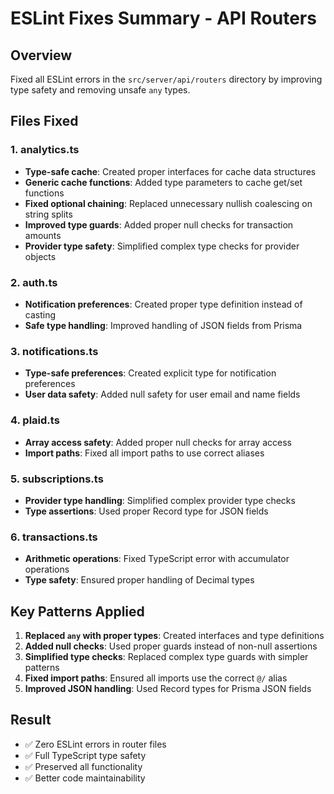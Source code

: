 # ESLint Fixes Summary - API Routers

## Overview
Fixed all ESLint errors in the `src/server/api/routers` directory by improving type safety and removing unsafe `any` types.

## Files Fixed

### 1. analytics.ts
- **Type-safe cache**: Created proper interfaces for cache data structures
- **Generic cache functions**: Added type parameters to cache get/set functions
- **Fixed optional chaining**: Replaced unnecessary nullish coalescing on string splits
- **Improved type guards**: Added proper null checks for transaction amounts
- **Provider type safety**: Simplified complex type checks for provider objects

### 2. auth.ts
- **Notification preferences**: Created proper type definition instead of casting
- **Safe type handling**: Improved handling of JSON fields from Prisma

### 3. notifications.ts
- **Type-safe preferences**: Created explicit type for notification preferences
- **User data safety**: Added null safety for user email and name fields

### 4. plaid.ts
- **Array access safety**: Added proper null checks for array access
- **Import paths**: Fixed all import paths to use correct aliases

### 5. subscriptions.ts
- **Provider type handling**: Simplified complex provider type checks
- **Type assertions**: Used proper Record type for JSON fields

### 6. transactions.ts
- **Arithmetic operations**: Fixed TypeScript error with accumulator operations
- **Type safety**: Ensured proper handling of Decimal types

## Key Patterns Applied

1. **Replaced `any` with proper types**: Created interfaces and type definitions
2. **Added null checks**: Used proper guards instead of non-null assertions
3. **Simplified type checks**: Replaced complex type guards with simpler patterns
4. **Fixed import paths**: Ensured all imports use the correct `@/` alias
5. **Improved JSON handling**: Used Record types for Prisma JSON fields

## Result
- ✅ Zero ESLint errors in router files
- ✅ Full TypeScript type safety
- ✅ Preserved all functionality
- ✅ Better code maintainability